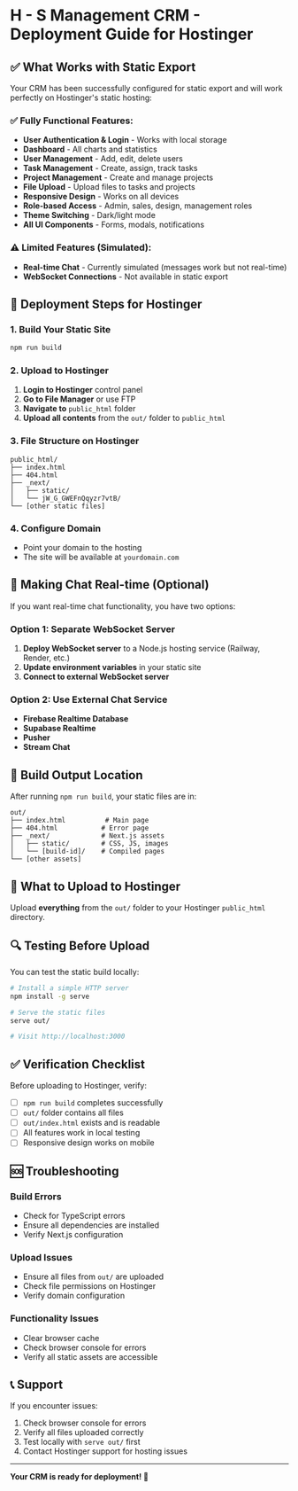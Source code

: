 # H - S Management CRM - Deployment Guide for Hostinger

## ✅ What Works with Static Export

Your CRM has been successfully configured for static export and will work perfectly on Hostinger's static hosting:

### ✅ Fully Functional Features:

- **User Authentication & Login** - Works with local storage
- **Dashboard** - All charts and statistics
- **User Management** - Add, edit, delete users
- **Task Management** - Create, assign, track tasks
- **Project Management** - Create and manage projects
- **File Upload** - Upload files to tasks and projects
- **Responsive Design** - Works on all devices
- **Role-based Access** - Admin, sales, design, management roles
- **Theme Switching** - Dark/light mode
- **All UI Components** - Forms, modals, notifications

### ⚠️ Limited Features (Simulated):

- **Real-time Chat** - Currently simulated (messages work but not real-time)
- **WebSocket Connections** - Not available in static export

## 🚀 Deployment Steps for Hostinger

### 1. Build Your Static Site

```bash
npm run build
```

### 2. Upload to Hostinger

1. **Login to Hostinger** control panel
2. **Go to File Manager** or use FTP
3. **Navigate to** `public_html` folder
4. **Upload all contents** from the `out/` folder to `public_html`

### 3. File Structure on Hostinger

```
public_html/
├── index.html
├── 404.html
├── _next/
│   ├── static/
│   └── jW_G_GWEFnQqyzr7vtB/
└── [other static files]
```

### 4. Configure Domain

- Point your domain to the hosting
- The site will be available at `yourdomain.com`

## 🔧 Making Chat Real-time (Optional)

If you want real-time chat functionality, you have two options:

### Option 1: Separate WebSocket Server

1. **Deploy WebSocket server** to a Node.js hosting service (Railway, Render, etc.)
2. **Update environment variables** in your static site
3. **Connect to external WebSocket server**

### Option 2: Use External Chat Service

- **Firebase Realtime Database**
- **Supabase Realtime**
- **Pusher**
- **Stream Chat**

## 📁 Build Output Location

After running `npm run build`, your static files are in:

```
out/
├── index.html          # Main page
├── 404.html           # Error page
├── _next/             # Next.js assets
│   ├── static/        # CSS, JS, images
│   └── [build-id]/    # Compiled pages
└── [other assets]
```

## 🎯 What to Upload to Hostinger

Upload **everything** from the `out/` folder to your Hostinger `public_html` directory.

## 🔍 Testing Before Upload

You can test the static build locally:

```bash
# Install a simple HTTP server
npm install -g serve

# Serve the static files
serve out/

# Visit http://localhost:3000
```

## ✅ Verification Checklist

Before uploading to Hostinger, verify:

- [ ] `npm run build` completes successfully
- [ ] `out/` folder contains all files
- [ ] `out/index.html` exists and is readable
- [ ] All features work in local testing
- [ ] Responsive design works on mobile

## 🆘 Troubleshooting

### Build Errors

- Check for TypeScript errors
- Ensure all dependencies are installed
- Verify Next.js configuration

### Upload Issues

- Ensure all files from `out/` are uploaded
- Check file permissions on Hostinger
- Verify domain configuration

### Functionality Issues

- Clear browser cache
- Check browser console for errors
- Verify all static assets are accessible

## 📞 Support

If you encounter issues:

1. Check browser console for errors
2. Verify all files uploaded correctly
3. Test locally with `serve out/` first
4. Contact Hostinger support for hosting issues

---

**Your CRM is ready for deployment! 🎉**
